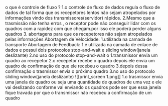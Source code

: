 o que é controle de fluxo ?
	1.o controle de fluxo de dados regula o fluxo de dados de tal forma que os recepetores lentos não sejam atropelados por informações vindo dos transmissores(servidor) rápidos. 
	2.Mesmo que a trasmissão não tenha erros , o receptor pode não conseguir lidar com os quadros com a rapidez com que chegam.por isso ele poderá perder alguns quadros
	3. abortagens para que os recepetores não sejam atropelados pelas informações
		Abortagem de Velocidade:
			 1.utilizada na camada de transporte
		Abortagem de Feedback:
			1.é utilizada na camada de enlace de dados e possui dois protocolos stop-and-wait e sliding window(janela deslizante)
			2.no uso do protocolo stop-and-wait o 
				1.transmissor envia um quadro  ao recepetor 
				2.o recepetor recebe o quadro depois ele envia um quadro de confirmação de que ele recebeu o quadro
				3.depois dessa confirmação o trasmissor envia o próximo quadro
			3.no uso do protocolo sliding window(janela deslizante)
			    ![[print_screen 1.png]]
				1.o trasmissor envia uma janela de quadro ou seja uma quantidade de quadros de uma vez e ele vai deslizando conforme vai enviando os quadros pode ser que essa janela fique travada por que o transmissor não recebeu a confirmação de um quadro
	
				